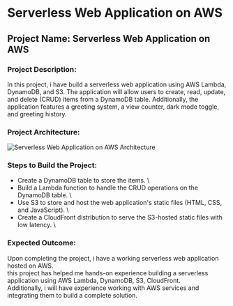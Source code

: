 # Serverless Web Application on AWS

## Project Name: Serverless Web Application on AWS

### Project Description:

In this project, i have build a serverless web application using AWS Lambda, DynamoDB, and S3. The application will allow users to create, read, update, and delete (CRUD) items from a DynamoDB table. Additionally, the application features a greeting system, a view counter, dark mode toggle, and greeting history.

### Project Architecture:

![Serverless Web Application on AWS Architecture](https://user-images.githubusercontent.com/66474973/228492073-5cd3d975-3439-4ce4-b109-fb33997df3c3.png)

### Steps to Build the Project:

* Create a DynamoDB table to store the items. \
* Build a Lambda function to handle the CRUD operations on the DynamoDB table. \
* Use S3 to store and host the web application's static files (HTML, CSS, and JavaScript). \
* Create a CloudFront distribution to serve the S3-hosted static files with low latency. \

### Expected Outcome:

Upon completing the project, i have a working serverless web application hosted on AWS. \
this project has helped me hands-on experience building a serverless application using AWS Lambda, DynamoDB, S3, CloudFront. \
Additionally, i will have experience working with AWS services and integrating them to build a complete solution.









